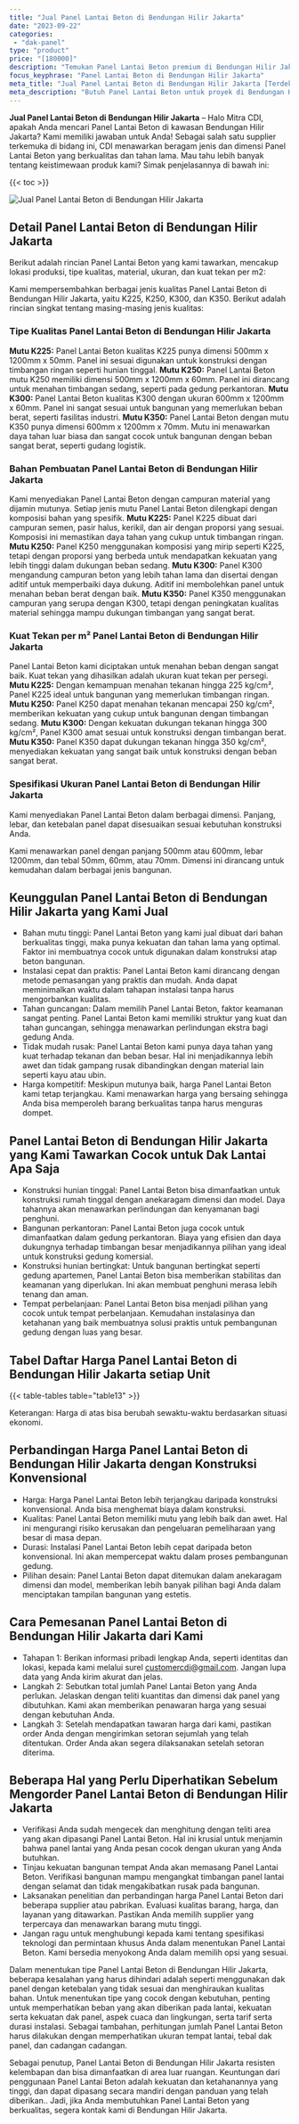 ```yaml
---
title: "Jual Panel Lantai Beton di Bendungan Hilir Jakarta"
date: "2023-09-22"
categories:
 - "dak-panel"
type: "product"
price: "[180000]"
description: "Temukan Panel Lantai Beton premium di Bendungan Hilir Jakarta. Panel Lantai Beton dirancang untuk kebutuhan konstruksi modern dengan performa prima. Konsultasi gratis."
focus_keyphrase: "Panel Lantai Beton di Bendungan Hilir Jakarta"
meta_title: "Jual Panel Lantai Beton di Bendungan Hilir Jakarta [Terdekat] - CDI"
meta_description: "Butuh Panel Lantai Beton untuk proyek di Bendungan Hilir Jakarta?. Kami menyediakan Panel Lantai Beton premium untuk proyek konstruksi. Penawaran spesial hanya di sini."
---
```


**Jual Panel Lantai Beton di Bendungan Hilir Jakarta** – Halo Mitra CDI, apakah Anda mencari Panel Lantai Beton di kawasan Bendungan Hilir Jakarta? Kami memiliki jawaban untuk Anda! Sebagai salah satu supplier terkemuka di bidang ini, CDI menawarkan beragam jenis dan dimensi Panel Lantai Beton yang berkualitas dan tahan lama. Mau tahu lebih banyak tentang keistimewaan produk kami? Simak penjelasannya di bawah ini:

{{< toc >}}

![Jual Panel Lantai Beton di Bendungan Hilir Jakarta](/images/dak-panel/dak-panel-10.jpg)

## Detail Panel Lantai Beton di Bendungan Hilir Jakarta

Berikut adalah rincian Panel Lantai Beton yang kami tawarkan, mencakup lokasi produksi, tipe kualitas, material, ukuran, dan kuat tekan per m2:

Kami mempersembahkan berbagai jenis kualitas Panel Lantai Beton di Bendungan Hilir Jakarta, yaitu K225, K250, K300, dan K350. Berikut adalah rincian singkat tentang masing-masing jenis kualitas:

### Tipe Kualitas Panel Lantai Beton di Bendungan Hilir Jakarta

**Mutu K225:** Panel Lantai Beton kualitas K225 punya dimensi 500mm x 1200mm x 50mm. Panel ini sesuai digunakan untuk konstruksi dengan timbangan ringan seperti hunian tinggal.
**Mutu K250:** Panel Lantai Beton mutu K250 memiliki dimensi 500mm x 1200mm x 60mm. Panel ini dirancang untuk menahan timbangan sedang, seperti pada gedung perkantoran.
**Mutu K300:** Panel Lantai Beton kualitas K300 dengan ukuran 600mm x 1200mm x 60mm. Panel ini sangat sesuai untuk bangunan yang memerlukan beban berat, seperti fasilitas industri.
**Mutu K350:** Panel Lantai Beton dengan mutu K350 punya dimensi 600mm x 1200mm x 70mm. Mutu ini menawarkan daya tahan luar biasa dan sangat cocok untuk bangunan dengan beban sangat berat, seperti gudang logistik.

### Bahan Pembuatan Panel Lantai Beton di Bendungan Hilir Jakarta

Kami menyediakan Panel Lantai Beton dengan campuran material yang dijamin mutunya. Setiap jenis mutu Panel Lantai Beton dilengkapi dengan komposisi bahan yang spesifik.
**Mutu K225:** Panel K225 dibuat dari campuran semen, pasir halus, kerikil, dan air dengan proporsi yang sesuai. Komposisi ini memastikan daya tahan yang cukup untuk timbangan ringan.
**Mutu K250:** Panel K250 menggunakan komposisi yang mirip seperti K225, tetapi dengan proporsi yang berbeda untuk mendapatkan kekuatan yang lebih tinggi dalam dukungan beban sedang.
**Mutu K300:** Panel K300 mengandung campuran beton yang lebih tahan lama dan disertai dengan aditif untuk memperbaiki daya dukung. Aditif ini membolehkan panel untuk menahan beban berat dengan baik.
**Mutu K350:** Panel K350 menggunakan campuran yang serupa dengan K300, tetapi dengan peningkatan kualitas material sehingga mampu dukungan timbangan yang sangat berat.

### Kuat Tekan per m² Panel Lantai Beton di Bendungan Hilir Jakarta

Panel Lantai Beton kami diciptakan untuk menahan beban dengan sangat baik. Kuat tekan yang dihasilkan adalah ukuran kuat tekan per persegi.
**Mutu K225:** Dengan kemampuan menahan tekanan hingga 225 kg/cm², Panel K225 ideal untuk bangunan yang memerlukan timbangan ringan.
**Mutu K250:** Panel K250 dapat menahan tekanan mencapai 250 kg/cm², memberikan kekuatan yang cukup untuk bangunan dengan timbangan sedang.
**Mutu K300:** Dengan kekuatan dukungan tekanan hingga 300 kg/cm², Panel K300 amat sesuai untuk konstruksi dengan timbangan berat.
**Mutu K350:** Panel K350 dapat dukungan tekanan hingga 350 kg/cm², menyediakan kekuatan yang sangat baik untuk konstruksi dengan beban sangat berat.

### Spesifikasi Ukuran Panel Lantai Beton di Bendungan Hilir Jakarta

Kami menyediakan Panel Lantai Beton dalam berbagai dimensi. Panjang, lebar, dan ketebalan panel dapat disesuaikan sesuai kebutuhan konstruksi Anda.

Kami menawarkan panel dengan panjang 500mm atau 600mm, lebar 1200mm, dan tebal 50mm, 60mm, atau 70mm. Dimensi ini dirancang untuk kemudahan dalam berbagai jenis bangunan.

## Keunggulan Panel Lantai Beton di Bendungan Hilir Jakarta yang Kami Jual

*   Bahan mutu tinggi: Panel Lantai Beton yang kami jual dibuat dari bahan berkualitas tinggi, maka punya kekuatan dan tahan lama yang optimal. Faktor ini membuatnya cocok untuk digunakan dalam konstruksi atap beton bangunan.
*   Instalasi cepat dan praktis: Panel Lantai Beton kami dirancang dengan metode pemasangan yang praktis dan mudah. Anda dapat meminimalkan waktu dalam tahapan instalasi tanpa harus mengorbankan kualitas.
*   Tahan guncangan: Dalam memilih Panel Lantai Beton, faktor keamanan sangat penting. Panel Lantai Beton kami memiliki struktur yang kuat dan tahan guncangan, sehingga menawarkan perlindungan ekstra bagi gedung Anda.
*   Tidak mudah rusak: Panel Lantai Beton kami punya daya tahan yang kuat terhadap tekanan dan beban besar. Hal ini menjadikannya lebih awet dan tidak gampang rusak dibandingkan dengan material lain seperti kayu atau ubin.
*   Harga kompetitif: Meskipun mutunya baik, harga Panel Lantai Beton kami tetap terjangkau. Kami menawarkan harga yang bersaing sehingga Anda bisa memperoleh barang berkualitas tanpa harus menguras dompet.

## Panel Lantai Beton di Bendungan Hilir Jakarta yang Kami Tawarkan Cocok untuk Dak Lantai Apa Saja

*   Konstruksi hunian tinggal: Panel Lantai Beton bisa dimanfaatkan untuk konstruksi rumah tinggal dengan anekaragam dimensi dan model. Daya tahannya akan menawarkan perlindungan dan kenyamanan bagi penghuni.
*   Bangunan perkantoran: Panel Lantai Beton juga cocok untuk dimanfaatkan dalam gedung perkantoran. Biaya yang efisien dan daya dukungnya terhadap timbangan besar menjadikannya pilihan yang ideal untuk konstruksi gedung komersial.
*   Konstruksi hunian bertingkat: Untuk bangunan bertingkat seperti gedung apartemen, Panel Lantai Beton bisa memberikan stabilitas dan keamanan yang diperlukan. Ini akan membuat penghuni merasa lebih tenang dan aman.
*   Tempat perbelanjaan: Panel Lantai Beton bisa menjadi pilihan yang cocok untuk tempat perbelanjaan. Kemudahan instalasinya dan ketahanan yang baik membuatnya solusi praktis untuk pembangunan gedung dengan luas yang besar.

## Tabel Daftar Harga Panel Lantai Beton di Bendungan Hilir Jakarta setiap Unit

{{< table-tables table="table13" >}}

Keterangan: Harga di atas bisa berubah sewaktu-waktu berdasarkan situasi ekonomi.

## Perbandingan Harga Panel Lantai Beton di Bendungan Hilir Jakarta dengan Konstruksi Konvensional

*   Harga: Harga Panel Lantai Beton lebih terjangkau daripada konstruksi konvensional. Anda bisa menghemat biaya dalam konstruksi.
*   Kualitas: Panel Lantai Beton memiliki mutu yang lebih baik dan awet. Hal ini mengurangi risiko kerusakan dan pengeluaran pemeliharaan yang besar di masa depan.
*   Durasi: Instalasi Panel Lantai Beton lebih cepat daripada beton konvensional. Ini akan mempercepat waktu dalam proses pembangunan gedung.
*   Pilihan desain: Panel Lantai Beton dapat ditemukan dalam anekaragam dimensi dan model, memberikan lebih banyak pilihan bagi Anda dalam menciptakan tampilan bangunan yang estetis.

## Cara Pemesanan Panel Lantai Beton di Bendungan Hilir Jakarta dari Kami

*   Tahapan 1: Berikan informasi pribadi lengkap Anda, seperti identitas dan lokasi, kepada kami melalui surel customercdi@gmail.com. Jangan lupa data yang Anda kirim akurat dan jelas.
*   Langkah 2: Sebutkan total jumlah Panel Lantai Beton yang Anda perlukan. Jelaskan dengan teliti kuantitas dan dimensi dak panel yang dibutuhkan. Kami akan memberikan penawaran harga yang sesuai dengan kebutuhan Anda.
*   Langkah 3: Setelah mendapatkan tawaran harga dari kami, pastikan order Anda dengan mengirimkan setoran sejumlah yang telah ditentukan. Order Anda akan segera dilaksanakan setelah setoran diterima.
## Beberapa Hal yang Perlu Diperhatikan Sebelum Mengorder Panel Lantai Beton di Bendungan Hilir Jakarta

*   Verifikasi Anda sudah mengecek dan menghitung dengan teliti area yang akan dipasangi Panel Lantai Beton. Hal ini krusial untuk menjamin bahwa panel lantai yang Anda pesan cocok dengan ukuran yang Anda butuhkan.
*   Tinjau kekuatan bangunan tempat Anda akan memasang Panel Lantai Beton. Verifikasi bangunan mampu mengangkat timbangan panel lantai dengan selamat dan tidak mengakibatkan rusak pada bangunan.
*   Laksanakan penelitian dan perbandingan harga Panel Lantai Beton dari beberapa supplier atau pabrikan. Evaluasi kualitas barang, harga, dan layanan yang ditawarkan. Pastikan Anda memilih supplier yang terpercaya dan menawarkan barang mutu tinggi.
*   Jangan ragu untuk menghubungi kepada kami tentang spesifikasi teknologi dan permintaan khusus Anda dalam menentukan Panel Lantai Beton. Kami bersedia menyokong Anda dalam memilih opsi yang sesuai.

Dalam menentukan tipe Panel Lantai Beton di Bendungan Hilir Jakarta, beberapa kesalahan yang harus dihindari adalah seperti menggunakan dak panel dengan ketebalan yang tidak sesuai dan menghiraukan kualitas bahan. Untuk menentukan tipe yang cocok dengan kebutuhan, penting untuk memperhatikan beban yang akan diberikan pada lantai, kekuatan serta kekuatan dak panel, aspek cuaca dan lingkungan, serta tarif serta durasi instalasi. Sebagai tambahan, perhitungan jumlah Panel Lantai Beton harus dilakukan dengan memperhatikan ukuran tempat lantai, tebal dak panel, dan cadangan cadangan.

Sebagai penutup, Panel Lantai Beton di Bendungan Hilir Jakarta resisten kelembapan dan bisa dimanfaatkan di area luar ruangan. Keuntungan dari penggunaan Panel Lantai Beton adalah kekuatan dan ketahanannya yang tinggi, dan dapat dipasang secara mandiri dengan panduan yang telah diberikan.. Jadi, jika Anda membutuhkan Panel Lantai Beton yang berkualitas, segera kontak kami di Bendungan Hilir Jakarta.